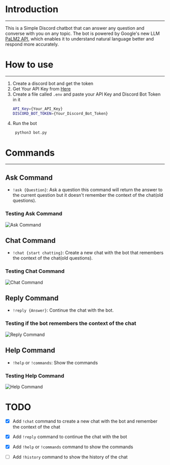 # Introduction
---
This is a Simple Discord chatbot that can answer any question and converse with you on any topic. The bot is powered by Google's new LLM [PaLM2 API](https://ai.google/discover/palm2/), which enables it to understand natural language better and respond more accurately.
# How to use
---
1. Create a discord bot and get the token
2. Get Your API Key from [Here](https://developers.generativeai.google/products/palm)
3. Create a file called `.env` and paste your API Key and Discord Bot Token in it
   ```bash
   API_Key={Your_API_Key}
   DISCORD_BOT_TOKEN={Your_Discord_Bot_Token}
   ```
4. Run the bot
   ```bash
    python3 bot.py
    ```
# Commands
---
## Ask Command
- `!ask {Question}`: Ask a question
this command will return the answer to the current question but it doesn't remember the context of the chat(old questions).
### Testing Ask Command
![Ask Command](./images/ask_command.png)

## Chat Command

- `!chat {start chatting}`: Create a new chat with the bot that remembers the context of the chat(old questions).
### Testing Chat Command
![Chat Command](./images/chat_reply_command.png)

## Reply Command
- `!reply {Answer}`: Continue the chat with the bot.
### Testing if the bot remembers the context of the chat
![Reply Command](./images/remembring_old_data.png)

## Help Command
- `!help` or `!commands`: Show the commands
### Testing Help Command
![Help Command](./images/help_command.png)

# TODO
- [x] Add `!chat` command to create a new chat with the bot and remember the context of the chat
- [x] Add `!reply` command to continue the chat with the bot
- [x] Add `!help` or `!commands` command to show the commands
- [ ] Add `!history` command to show the history of the chat

